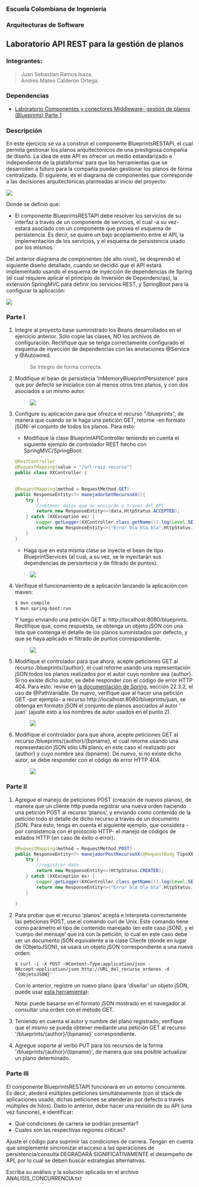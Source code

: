 ### Escuela Colombiana de Ingeniería

### Arquitecturas de Software

## Laboratorio API REST para la gestión de planos

### Integrantes:

> Juan Sebastian Ramos Isaza.\
> Andres Mateo Calderon Ortega.

### Dependencias

* [Laboratorio Componentes y conectores Middleware- gestión de planos (Blueprints) Parte 1](https://github.com/ARSW-ECI-beta/REST_API-JAVA-BLUEPRINTS_PART1)

### Descripción

En este ejercicio se va a construír el componente BlueprintsRESTAPI, el cual permita gestionar los planos
arquitectónicos de una prestigiosa compañia de diseño. La idea de este API es ofrecer un medio estandarizado e '
independiente de la plataforma' para que las herramientas que se desarrollen a futuro para la compañía puedan gestionar
los planos de forma centralizada. El siguiente, es el diagrama de componentes que corresponde a las decisiones
arquitectónicas planteadas al inicio del proyecto:

![](img/CompDiag.png)

Donde se definió que:

* El componente BlueprintsRESTAPI debe resolver los servicios de su interfaz a través de un componente de servicios, el
  cual -a su vez- estará asociado con un componente que provea el esquema de persistencia. Es decir, se quiere un bajo
  acoplamiento entre el API, la implementación de los servicios, y el esquema de persistencia usado por los mismos.

Del anterior diagrama de componentes (de alto nivel), se desprendió el siguiente diseño detallado, cuando se decidió que
el API estará implementado usando el esquema de inyección de dependencias de Spring (el cual requiere aplicar el
principio de Inversión de Dependencias), la extensión SpringMVC para definir los servicios REST, y SpringBoot para la
configurar la aplicación:

![](img/ClassDiagram.png)

### Parte I

1. Integre al proyecto base suministrado los Beans desarrollados en el ejercicio anterior. Sólo copie las clases, NO los
   archivos de configuración. Rectifique que se tenga correctamente configurado el esquema de inyección de dependencias
   con las anotaciones @Service y @Autowired.

   > Se integro de forma correcta.

2. Modifique el bean de persistecia 'InMemoryBlueprintPersistence' para que por defecto se inicialice con al menos otros
   tres planos, y con dos asociados a un mismo autor.

   > ![](./img/punto1_2.PNG)

3. Configure su aplicación para que ofrezca el recurso "/blueprints", de manera que cuando se le haga una petición GET,
   retorne -en formato jSON- el conjunto de todos los planos. Para esto:

    * Modifique la clase BlueprintAPIController teniendo en cuenta el siguiente ejemplo de controlador REST hecho con
      SpringMVC/SpringBoot:

   ```java
   @RestController
   @RequestMapping(value = "/url-raiz-recurso")
   public class XXController {
   
       
   @RequestMapping(method = RequestMethod.GET)
   public ResponseEntity<?> manejadorGetRecursoXX(){
       try {
           //obtener datos que se enviarán a través del API
           return new ResponseEntity<>(data,HttpStatus.ACCEPTED);
       } catch (XXException ex) {
           Logger.getLogger(XXController.class.getName()).log(Level.SEVERE, null, ex);
           return new ResponseEntity<>("Error bla bla bla",HttpStatus.NOT_FOUND);
       }        
   }

   ```
    * Haga que en esta misma clase se inyecte el bean de tipo BlueprintServices (al cual, a su vez, se le inyectarán sus
      dependencias de persisntecia y de filtrado de puntos).
      

   > ![](./img/punto1_3.PNG)

4. Verifique el funcionamiento de a aplicación lanzando la aplicación con maven:

   ```bash
   $ mvn compile
   $ mvn spring-boot:run
   
   ```
   Y luego enviando una petición GET a: http://localhost:8080/blueprints. Rectifique que, como respuesta, se obtenga un
   objeto jSON con una lista que contenga el detalle de los planos suministados por defecto, y que se haya aplicado el
   filtrado de puntos correspondiente.

   > ![](./img/punto1_4.PNG)

5. Modifique el controlador para que ahora, acepte peticiones GET al recurso /blueprints/{author}, el cual retorne
   usando una representación jSON todos los planos realizados por el autor cuyo nombre sea {author}. Si no existe dicho
   autor, se debe responder con el código de error HTTP 404. Para esto, revise
   en [la documentación de Spring](http://docs.spring.io/spring/docs/current/spring-framework-reference/html/mvc.html),
   sección 22.3.2, el uso de @PathVariable. De nuevo, verifique que al hacer una petición GET -por ejemplo- a
   recurso http://localhost:8080/blueprints/juan, se obtenga en formato jSON el conjunto de planos asociados al autor '
   juan' (ajuste esto a los nombres de autor usados en el punto 2).
   
   > ![](./img/punto1_5.PNG)

6. Modifique el controlador para que ahora, acepte peticiones GET al recurso /blueprints/{author}/{bpname}, el cual
   retorne usando una representación jSON sólo UN plano, en este caso el realizado por {author} y cuyo nombre sea
   {bpname}. De nuevo, si no existe dicho autor, se debe responder con el código de error HTTP 404.
   
   > ![](./img/punto1_6.PNG)

### Parte II

1. Agregue el manejo de peticiones POST (creación de nuevos planos), de manera que un cliente http pueda registrar una
   nueva orden haciendo una petición POST al recurso ‘planos’, y enviando como contenido de la petición todo el detalle
   de dicho recurso a través de un documento jSON. Para esto, tenga en cuenta el siguiente ejemplo, que considera -por
   consistencia con el protocolo HTTP- el manejo de códigos de estados HTTP (en caso de éxito o error):

   ```	java
   @RequestMapping(method = RequestMethod.POST)	
   public ResponseEntity<?> manejadorPostRecursoXX(@RequestBody TipoXX o){
       try {
           //registrar dato
           return new ResponseEntity<>(HttpStatus.CREATED);
       } catch (XXException ex) {
           Logger.getLogger(XXController.class.getName()).log(Level.SEVERE, null, ex);
           return new ResponseEntity<>("Error bla bla bla",HttpStatus.FORBIDDEN);            
       }        
    
   }
   ```	


2. Para probar que el recurso ‘planos’ acepta e interpreta correctamente las peticiones POST, use el comando curl de
   Unix. Este comando tiene como parámetro el tipo de contenido manejado (en este caso jSON), y el ‘cuerpo del mensaje’
   que irá con la petición, lo cual en este caso debe ser un documento jSON equivalente a la clase Cliente (donde en
   lugar de {ObjetoJSON}, se usará un objeto jSON correspondiente a una nueva orden:

   ```	
   $ curl -i -X POST -HContent-Type:application/json -HAccept:application/json http://URL_del_recurso_ordenes -d '{ObjetoJSON}'
   ```	

   Con lo anterior, registre un nuevo plano (para 'diseñar' un objeto jSON, puede usar [esta herramienta](http://www.jsoneditoronline.org/)):
   

   Nota: puede basarse en el formato jSON mostrado en el navegador al consultar una orden con el método GET.


3. Teniendo en cuenta el autor y numbre del plano registrado, verifique que el mismo se pueda obtener mediante una
   petición GET al recurso '/blueprints/{author}/{bpname}' correspondiente.

4. Agregue soporte al verbo PUT para los recursos de la forma '/blueprints/{author}/{bpname}', de manera que sea posible
   actualizar un plano determinado.

### Parte III

El componente BlueprintsRESTAPI funcionará en un entorno concurrente. Es decir, atederá múltiples peticiones
simultáneamente (con el stack de aplicaciones usado, dichas peticiones se atenderán por defecto a través múltiples de
hilos). Dado lo anterior, debe hacer una revisión de su API (una vez funcione), e identificar:

* Qué condiciones de carrera se podrían presentar?
* Cuales son las respectivas regiones críticas?

Ajuste el código para suprimir las condiciones de carrera. Tengan en cuenta que simplemente sincronizar el acceso a las
operaciones de persistencia/consulta DEGRADARÁ SIGNIFICATIVAMENTE el desempeño de API, por lo cual se deben buscar
estrategias alternativas.

Escriba su análisis y la solución aplicada en el archivo ANALISIS_CONCURRENCIA.txt


